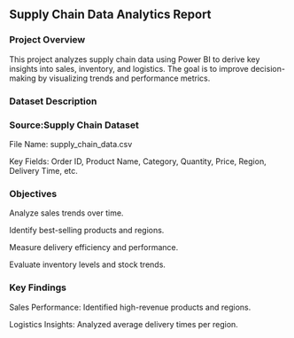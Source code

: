## Supply Chain Data Analytics Report ##

### Project Overview ###

This project analyzes supply chain data using Power BI to derive key insights into sales, inventory, and logistics. The goal is to improve decision-making by visualizing trends and performance metrics.

### Dataset Description ###

### Source:Supply Chain Dataset

File Name: supply_chain_data.csv

Key Fields: Order ID, Product Name, Category, Quantity, Price, Region, Delivery Time, etc.

### Objectives ###

Analyze sales trends over time.

Identify best-selling products and regions.

Measure delivery efficiency and performance.

Evaluate inventory levels and stock trends.

### Key Findings ###

Sales Performance: Identified high-revenue products and regions.

Logistics Insights: Analyzed average delivery times per region.


